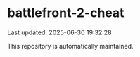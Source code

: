 # battlefront-2-cheat

Last updated: 2025-06-30 19:32:28

This repository is automatically maintained.
